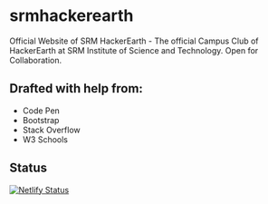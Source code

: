 # srmhackerearth
Official Website of SRM HackerEarth - The official Campus Club of HackerEarth at SRM Institute of Science and Technology. Open for Collaboration.

## Drafted with help from:
- Code Pen
- Bootstrap
- Stack Overflow
- W3 Schools

## Status
[![Netlify Status](https://api.netlify.com/api/v1/badges/19c2c6d6-3d50-4b1f-83e5-ccb2aa253e08/deploy-status)](https://app.netlify.com/sites/srmhetest/deploys)
